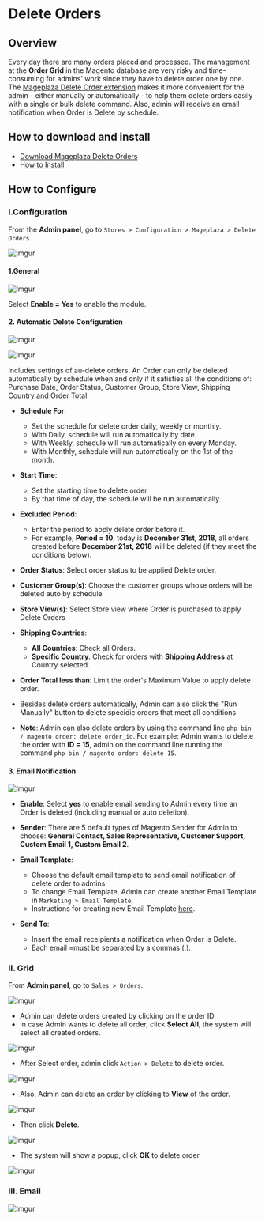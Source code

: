 # Delete Orders


## Overview

Every day there are many orders placed and processed. The management at the **Order Grid** in the Magento database are very risky and time-consuming for admins' work since they have to delete order one by one. The [Mageplaza Delete Order extension](https://www.mageplaza.com/magento-2-delete-orders/) makes it more convenient for the admin - either manually or automatically - to help them delete orders easily with a single or bulk delete command. Also, admin will receive an email notification when Order is Delete by schedule.


## How to download and install

- [Download Mageplaza Delete Orders](https://www.mageplaza.com/magento-2-delete-orders/)
- [How to Install](https://www.mageplaza.com/install-magento-2-extension/)


## How to Configure

### I.Configuration

From the **Admin panel**, go to `Stores > Configuration > Mageplaza > Delete Orders`.

![Imgur](https://i.imgur.com/dFJpzZb.png)

#### 1.General

![Imgur](https://i.imgur.com/MvgjaEa.png)

Select **Enable = Yes** to enable the module.

#### 2. Automatic Delete Configuration

![Imgur](https://i.imgur.com/1r50764.png)

![Imgur](https://i.imgur.com/wsWjXc4.png)

Includes settings of au-delete orders. An Order can only be deleted automatically by schedule when and only if it satisfies all the conditions of: Purchase Date, Order Status, Customer Group, Store View, Shipping Country and Order Total.

- **Schedule For**:
  - Set the schedule for delete order daily, weekly or monthly.
  - With Daily, schedule will run automatically by date.
  - With Weekly, schedule will run automatically on every Monday.
  - With Monthly, schedule will run automatically on the 1st of the month.
  
- **Start Time**:
  - Set the starting time to delete order 
  - By that time of day, the schedule will be run automatically.
  
- **Excluded Period**:
  - Enter the period to apply delete order before it. 
  - For example, **Period = 10**, today is **December 31st, 2018**, all orders created before **December 21st, 2018** will be deleted (if they meet the conditions below).
  
- **Order Status**: Select order status to be applied Delete order. 
  
- **Customer Group(s)**: Choose the customer groups whose orders will be deleted auto by schedule

- **Store View(s)**: Select Store view where Order is purchased to apply Delete Orders

- **Shipping Countries**:
  - **All Countries**: Check all Orders.
  - **Specific Country**: Check for orders with **Shipping Address** at Country selected.
  
- **Order Total less than**: Limit the order's Maximum Value to apply delete order. 

- Besides delete orders automatically, Admin can also click the "Run Manually" button to delete specidic orders that meet all conditions 

- **Note**: Admin can also delete orders by using the command line `php bin / magento order: delete order_id`. For example: Admin wants to delete the order with **ID = 15**, admin on the command line running the command `php bin / magento order: delete 15`.


#### 3. Email Notification

![Imgur](https://i.imgur.com/1b3EGcY.png)

- **Enable**: Select **yes** to enable email sending to Admin every time an Order is deleted (including manual or auto deletion).

- **Sender**: There are 5 default types of Magento Sender for Admin to choose: **General Contact, Sales Representative, Customer Support, Custom Email 1, Custom Email 2**.

- **Email Template**:
  - Choose the default email template to send email notification of delete order to admins
  - To change Email Template, Admin can create another Email Template in `Marketing > Email Template`.
  - Instructions for creating new Email Template [here](https://www.mageplaza.com/kb/how-to-customize-email-template-transactional-email-magento-2.html).
  
- **Send To**:
  - Insert the email receipients a notification when Order is Delete.
  - Each email =must be separated by a commas (,).


### II. Grid

From **Admin panel**, go to `Sales > Orders`.

![Imgur](https://i.imgur.com/e3SrAHU.png)

- Admin can delete orders created by clicking on the order ID
- In case Admin wants to delete all order, click **Select All**, the system will select all created orders.

![Imgur](https://i.imgur.com/kg4ikwL.png)

- After Select order, admin click `Action > Delete` to delete order.

![Imgur](https://i.imgur.com/1NSnKah.png)

- Also, Admin can delete an order by clicking to **View** of the order.

![Imgur](https://i.imgur.com/iuFrIGv.png)

- Then click **Delete**.

![Imgur](https://i.imgur.com/p7N4glD.png)

- The system will show a popup, click **OK** to delete order

![Imgur](https://i.imgur.com/SNDHFwT.png)


### III. Email

![Imgur](https://i.imgur.com/hjBYzVr.png)
